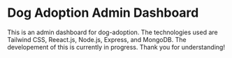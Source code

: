 # Dog Adoption Admin Dashboard

This is an admin dashboard for dog-adoption. The technologies used are Tailwind CSS, Reeact.js, Node.js, Express, and MongoDB. The developement of this is currently in progress. Thank you for understanding!
